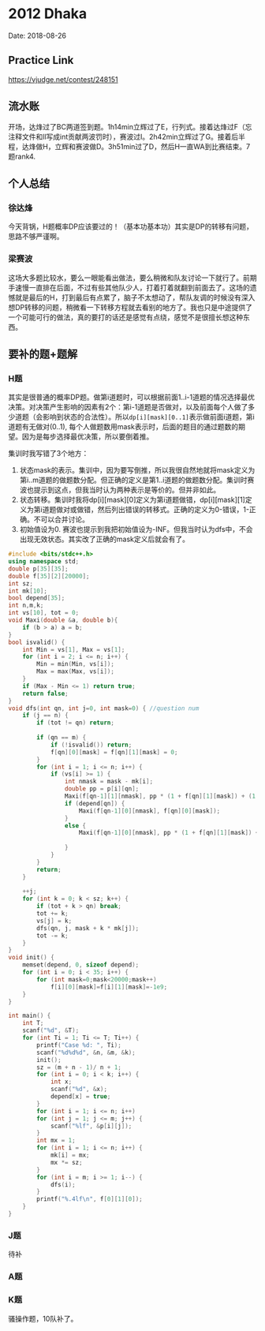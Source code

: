 # 2012 Dhaka
Date: 2018-08-26

## Practice Link
https://vjudge.net/contest/248151

## 流水账
开场，达烽过了BC两道签到题。1h14min立辉过了E，行列式。接着达烽过F（忘注释文件和ll写成int贡献两波罚时），赛波过I。2h42min立辉过了G。接着后半程，达烽做H，立辉和赛波做D。3h51min过了D，然后H一直WA到比赛结束。7题rank4.
## 个人总结
### 徐达烽
今天背锅，H题概率DP应该要过的！（基本功基本功）其实是DP的转移有问题，思路不够严谨啊。
### 梁赛波
这场大多题比较水，要么一眼能看出做法，要么稍微和队友讨论一下就行了。前期手速慢一直排在后面，不过有些其他队少人，打着打着就翻到前面去了。这场的遗憾就是最后的H，打到最后有点累了，脑子不太想动了，帮队友调的时候没有深入想DP转移的问题，稍微看一下转移方程就去看别的地方了。我也只是中途提供了一个可能可行的做法，真的要打的话还是感觉有点绕，感觉不是很擅长想这种东西。
## 要补的题+题解
### H题
其实是很普通的概率DP题。做第i道题时，可以根据前面1..i-1道题的情况选择最优决策。对决策产生影响的因素有2个：第i-1道题是否做对，以及前面每个人做了多少道题（会影响到状态的合法性）。所以`dp[i][mask][0..1]`表示做前面i道题，第i道题有无做对(0..1), 每个人做题数用mask表示时，后面的题目的通过题数的期望。因为是每步选择最优决策，所以要倒着推。

集训时我写错了3个地方：

1. 状态mask的表示。集训中，因为要写倒推，所以我很自然地就将mask定义为第i..m道题的做题数分配。但正确的定义是第1..i道题的做题数分配。集训时赛波也提示到这点，但我当时认为两种表示是等价的。但并非如此。
2. 状态转移。集训时我将dp[i][mask][0]定义为第i道题做错，dp[i][mask][1]定义为第i道题做对或做错，然后列出错误的转移式。正确的定义为0-错误，1-正确。不可以合并讨论。
3. 初始值设为0. 赛波也提示到我把初始值设为-INF。但我当时认为dfs中，不会出现无效状态。其实改了正确的mask定义后就会有了。

```c++
#include <bits/stdc++.h>
using namespace std;
double p[35][35];
double f[35][2][20000];
int sz;
int mk[10];
bool depend[35];
int n,m,k;
int vs[10], tot = 0;
void Maxi(double &a, double b){
	if (b > a) a = b;
}
bool isvalid() {
	int Min = vs[1], Max = vs[1];
	for (int i = 2; i <= n; i++) {
		Min = min(Min, vs[i]);
		Max = max(Max, vs[i]);
	}
	if (Max - Min <= 1) return true;
	return false;
}
void dfs(int qn, int j=0, int mask=0) { //question num	
	if (j == n) {
		if (tot != qn) return;
        
		if (qn == m) {
			if (!isvalid()) return;	
			f[qn][0][mask] = f[qn][1][mask] = 0;	
		}
		for (int i = 1; i <= n; i++) {
			if (vs[i] >= 1) {
				int nmask = mask - mk[i];
				double pp = p[i][qn];
                Maxi(f[qn-1][1][nmask], pp * (1 + f[qn][1][mask]) + (1 - pp)*f[qn][0][mask]);
				if (depend[qn]) {
					Maxi(f[qn-1][0][nmask], f[qn][0][mask]);					
				}
				else {
					Maxi(f[qn-1][0][nmask], pp * (1 + f[qn][1][mask]) + (1 - pp)*f[qn][0][mask]);
								
				}
			}
		}
		return;	
	}
	
	++j;
	for (int k = 0; k < sz; k++) {
		if (tot + k > qn) break;
		tot += k;
		vs[j] = k;
		dfs(qn, j, mask + k * mk[j]);
		tot -= k;
	}
}
void init() {
	memset(depend, 0, sizeof depend);
	for (int i = 0; i < 35; i++) {
		for (int mask=0;mask<20000;mask++)
			f[i][0][mask]=f[i][1][mask]=-1e9;
	}
}

int main() {
	int T;
	scanf("%d", &T);
	for (int Ti = 1; Ti <= T; Ti++) {		
		printf("Case %d: ", Ti);		
		scanf("%d%d%d", &n, &m, &k);
		init();
		sz = (m + n - 1)/ n + 1;
		for (int i = 0; i < k; i++) {
			int x;
			scanf("%d", &x);
			depend[x] = true;	
		}
		for (int i = 1; i <= n; i++)
		for (int j = 1; j <= m; j++) {
			scanf("%lf", &p[i][j]);	
		}
		int mx = 1;
		for (int i = 1; i <= n; i++) {
			mk[i] = mx;
			mx *= sz;
		}
		for (int i = m; i >= 1; i--) {
			dfs(i);
		}
		printf("%.4lf\n", f[0][1][0]);			
	}		
}
```

### J题
待补
### A题

### K题
骚操作题，10队补了。
